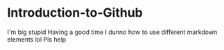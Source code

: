 # Introduction-to-Github
I'm big stupid
Having a good time
I dunno how to use different markdown elements lol
Pls help
